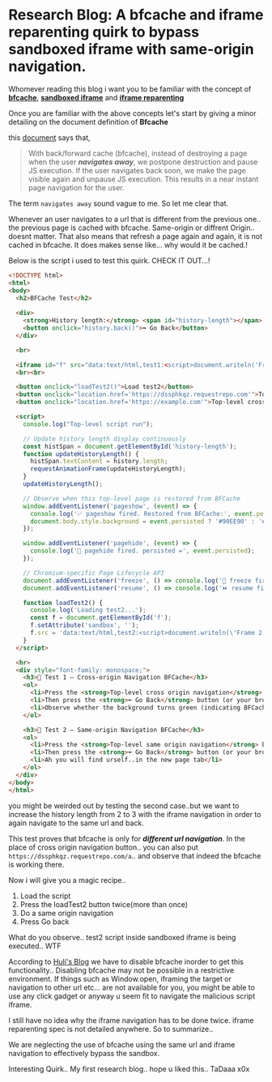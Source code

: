 # Research Blog: A bfcache and iframe reparenting quirk to bypass sandboxed iframe with same-origin navigation.

Whomever reading this blog i want you to be familiar with the concept of **[bfcache](https://web.dev/articles/bfcache)**, **[sandboxed iframe](https://developer.mozilla.org/en-US/docs/Web/HTML/Reference/Elements/iframe#sandbox)** and **[iframe reparenting](https://blog.huli.tw/2024/09/07/en/idek-ctf-2024-iframe/#2-iframe-reparenting-and-bfcache)**

Once you are familiar with the above concepts let's start by giving a minor detailing on the document definition of **Bfcache**

this [document](https://web.dev/articles/bfcache#basics) says that, 
> With back/forward cache (bfcache), instead of destroying a page when the user ***navigates away***, we postpone destruction and pause JS execution. If the user navigates back soon, we make the page visible again and unpause JS execution. This results in a near instant page navigation for the user.

The term `navigates away` sound vague to me. So let me clear that.

Whenever an user navigates to a url that is different from the previous one.. the previous page is cached with bfcache. Same-origin or diffrent Origin.. doesnt matter. That also means that refresh a page again and again, it is not cached in bfcache. It does makes sense like... why would it be cached.!

Below is the script i used to test this quirk.
CHECK IT OUT...!

```html
<!DOCTYPE html>
<html>
<body>
  <h2>BFCache Test</h2>
  
  <div>
    <strong>History length:</strong> <span id="history-length"></span>
    <button onclick="history.back()">⬅️ Go Back</button>
  </div>

  <br>

  <iframe id="f" src="data:text/html,test1:<script>document.writeln('Frame 1 random: ' + Math.random())</script>"></iframe>
  <br><br>

  <button onclick="loadTest2()">Load test2</button>
  <button onclick="location.href='https://dssphkqz.requestrepo.com'">Top-level same origin navigation</button>
  <button onclick="location.href='https://example.com'">Top-level cross origin navigation</button>

  <script>
    console.log("Top-level script run");

    // Update history length display continuously
    const histSpan = document.getElementById('history-length');
    function updateHistoryLength() {
      histSpan.textContent = history.length;
      requestAnimationFrame(updateHistoryLength);
    }
    updateHistoryLength();

    // Observe when this top-level page is restored from BFCache
    window.addEventListener('pageshow', (event) => {
      console.log('✅ pageshow fired. Restored from BFCache:', event.persisted);
      document.body.style.background = event.persisted ? '#90EE90' : '#fff'; // light green if from cache
    });

    window.addEventListener('pagehide', (event) => {
      console.log('🚪 pagehide fired. persisted =', event.persisted);
    });

    // Chromium-specific Page Lifecycle API
    document.addEventListener('freeze', () => console.log('🧊 freeze fired'));
    document.addEventListener('resume', () => console.log('⏩ resume fired'));

    function loadTest2() {
      console.log('Loading test2...');
      const f = document.getElementById('f');
      f.setAttribute('sandbox', '');
      f.src = 'data:text/html,test2:<script>document.writeln(\'Frame 2 random: \' + Math.random())<\/script>';
    }
  </script>

  <hr>
  <div style="font-family: monospace;">
    <h3>🧪 Test 1 — Cross-origin Navigation BFCache</h3>
    <ol>
      <li>Press the <strong>Top-level cross origin navigation</strong> button.</li>
      <li>Then press the <strong>⬅️ Go Back</strong> button (or your browser’s back button).</li>
      <li>Observe whether the background turns green (indicating BFCache restore).</li>
    </ol>

    <h3>🧪 Test 2 — Same-origin Navigation BFCache</h3>
    <ol>
      <li>Press the <strong>Top-level same origin navigation</strong> button.</li>
      <li>Then press the <strong>⬅️ Go Back</strong> button (or your browser’s back button).</li>
      <li>Ah you will find urself..in the new page tab</li>
    </ol>
  </div>
</body>
</html>
```

you might be weirded out by testing the second case..but we want to increase the history length from 2 to 3 with the iframe navigation in order to again navigate to the same url and back.

This test proves that bfcache is only for ***different url navigation***. In the place of cross origin navigation button.. you can also put `https://dssphkqz.requestrepo.com/a`.. and observe that indeed the bfcache is working there.

Now i will give you a magic recipe.. 

1. Load the script 
1. Press the loadTest2 button twice(more than once)
1. Do a same origin navigation
1. Press Go back

What do you observe.. test2 script inside sandboxed iframe is being executed.. WTF

According to [Huli's Blog](https://blog.huli.tw/2024/09/07/en/idek-ctf-2024-iframe/#2-iframe-reparenting-and-bfcache) we have to disable bfcache inorder to get this functionality.. Disabling bfcache may not be possible in a restrictive environment. If things such as Window.open, iframing the target or navigation to other url etc... are not available for you, you might be able to use any click gadget or anyway u seem fit to navigate the malicious script iframe. 

I still have no idea why the iframe navigation has to be done twice. iframe reparenting spec is not detailed anywhere. So to summarize.. 

We are neglecting the use of bfcache using the same url and iframe navigation to effectively bypass the sandbox. 

Interesting Quirk.. My first research blog.. hope u liked this.. TaDaaa x0x